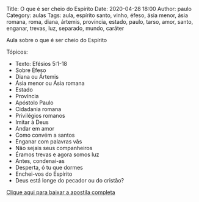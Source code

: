 Title: O que é ser cheio do Espírito
Date: 2020-04-28 18:00
Author: paulo
Category: aulas
Tags: aula, espírito santo, vinho, éfeso, ásia menor, ásia romana, roma, diana, ártemis, província, estado, paulo, tarso, amor, santo, enganar, trevas, luz, separado, mundo, caráter

Aula sobre o que é ser cheio do Espírito

Tópicos:

- Texto: Efésios 5:1-18
- Sobre Éfeso
- Diana ou Ártemis
- Ásia menor ou Ásia romana
- Estado
- Província
- Apóstolo Paulo
- Cidadania romana
- Privilégios romanos
- Imitar à Deus
- Andar em amor
- Como convém a santos
- Enganar com palavras vãs
- Não sejais seus companheiros
- Éramos trevas e agora somos luz
- Antes, condenai-as
- Desperta, ó tu que dormes
- Enchei-vos do Espírito
- Deus está longe do pecador ou do cristão?

[Clique aqui para baixar a apostila completa](https://www.dropbox.com/s/dxprf1o5zhhx13y/Aula%20EBD%20-%20O%20que%20%C3%A9%20ser%20cheio%20do%20Esp%C3%ADrito%20-%2026_04_2020.pdf?dl=1)